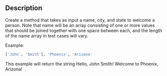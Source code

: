 ## Description

Create a method that takes as input a name, city, and state to welcome a person. Note that name will be an array consisting of one or more values that should be joined together with one space between each, and the length of the name array in test cases will vary.

Example:

```bash
['John', 'Smith'], 'Phoenix', 'Arizona'
```

This example will return the string Hello, John Smith! Welcome to Phoenix, Arizona!
